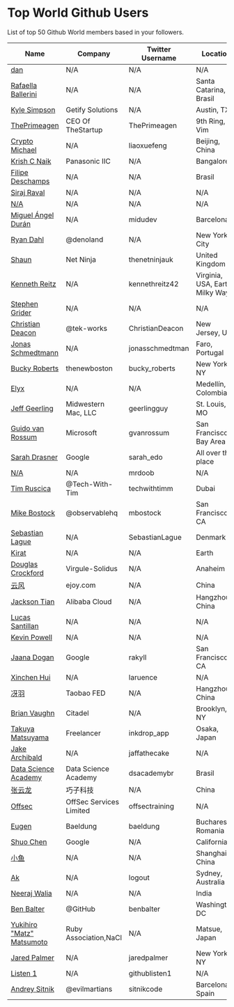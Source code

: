 # Top World Github Users

List of top 50 Github World members based in your followers.

<!-- START TOP USERS -->
| Name | Company | Twitter Username | Location | Repositories |
|------|---------|------------------|----------|--------------|
| [dan](https://github.com/gaearon) | N/A | N/A | N/A | 284 |
| [Rafaella Ballerini](https://github.com/rafaballerini) | N/A | N/A | Santa Catarina, Brasil | 59 |
| [Kyle Simpson](https://github.com/getify) | Getify Solutions | N/A | Austin, TX | 73 |
| [ThePrimeagen](https://github.com/ThePrimeagen) | CEO Of TheStartup | ThePrimeagen | 9th Ring, Vim | 228 |
| [Crypto Michael](https://github.com/michaelliao) | N/A | liaoxuefeng | Beijing, China | 106 |
| [Krish C Naik](https://github.com/krishnaik06) | Panasonic IIC | N/A | Bangalore | 344 |
| [Filipe Deschamps](https://github.com/filipedeschamps) | N/A | N/A | Brasil | 21 |
| [Siraj Raval](https://github.com/llSourcell) | N/A | N/A | N/A | 482 |
| [N/A](https://github.com/CodeWithHarry) | N/A | N/A | N/A | 38 |
| [Miguel Ángel Durán](https://github.com/midudev) | N/A | midudev | Barcelona | 204 |
| [Ryan Dahl](https://github.com/ry) | @denoland  | N/A | New York City | 61 |
| [Shaun](https://github.com/iamshaunjp) | Net Ninja | thenetninjauk | United Kingdom | 141 |
| [Kenneth Reitz](https://github.com/kennethreitz) | N/A | kennethreitz42 | Virginia, USA, Earth, Milky Way. | 74 |
| [Stephen Grider](https://github.com/StephenGrider) | N/A | N/A | N/A | 122 |
| [Christian Deacon](https://github.com/gamemann) | @tek-works | ChristianDeacon | New Jersey, US | 173 |
| [Jonas Schmedtmann](https://github.com/jonasschmedtmann) | N/A | jonasschmedtman | Faro, Portugal | 7 |
| [Bucky Roberts](https://github.com/buckyroberts) | thenewboston | bucky_roberts | New York, NY | 45 |
| [Elyx](https://github.com/elyxdev) | N/A | N/A | Medellín, Colombia. | 14 |
| [Jeff Geerling](https://github.com/geerlingguy) | Midwestern Mac, LLC | geerlingguy | St. Louis, MO | 304 |
| [Guido van Rossum](https://github.com/gvanrossum) | Microsoft | gvanrossum | San Francisco Bay Area | 26 |
| [Sarah Drasner](https://github.com/sdras) | Google | sarah_edo | All over the place | 102 |
| [N/A](https://github.com/mrdoob) | N/A | mrdoob | N/A | 42 |
| [Tim Ruscica](https://github.com/techwithtim) | @Tech-With-Tim  | techwithtimm | Dubai | 208 |
| [Mike Bostock](https://github.com/mbostock) | @observablehq  | mbostock | San Francisco, CA | 87 |
| [Sebastian Lague](https://github.com/SebLague) | N/A | SebastianLague | Denmark | 90 |
| [Kirat](https://github.com/hkirat) | N/A | N/A | Earth | 142 |
| [Douglas Crockford](https://github.com/douglascrockford) | Virgule-Solidus | N/A | Anaheim | 18 |
| [云风](https://github.com/cloudwu) | ejoy.com | N/A | China | 140 |
| [Jackson Tian](https://github.com/JacksonTian) | Alibaba Cloud | N/A | Hangzhou, China | 271 |
| [Lucas Santillan](https://github.com/Luc4st1574) | N/A | N/A | N/A | 19 |
| [Kevin Powell](https://github.com/kevin-powell) | N/A | N/A | N/A | 110 |
| [Jaana Dogan](https://github.com/rakyll) | Google | rakyll | San Francisco, CA | 234 |
| [Xinchen Hui](https://github.com/laruence) | N/A | laruence | N/A | 27 |
| [冴羽](https://github.com/mqyqingfeng) | Taobao FED | N/A | Hangzhou, China | 34 |
| [Brian Vaughn](https://github.com/bvaughn) | Citadel | N/A | Brooklyn, NY | 166 |
| [Takuya Matsuyama](https://github.com/craftzdog) | Freelancer | inkdrop_app | Osaka, Japan | 161 |
| [Jake Archibald](https://github.com/jakearchibald) | N/A | jaffathecake | N/A | 242 |
| [Data Science Academy](https://github.com/dsacademybr) | Data Science Academy | dsacademybr | Brasil | 4 |
| [张云龙](https://github.com/fouber) | 巧子科技 | N/A | China | 171 |
| [Offsec](https://github.com/offensive-security) | OffSec Services Limited | offsectraining | N/A | 27 |
| [Eugen](https://github.com/eugenp) | Baeldung | baeldung | Bucharest, Romania | 3 |
| [Shuo Chen](https://github.com/chenshuo) | Google | N/A | California | 54 |
| [小鱼](https://github.com/sofish) | N/A | N/A | Shanghai China | 41 |
| [Ak](https://github.com/0vm) | N/A | logout | Sydney, Australia | 11 |
| [Neeraj Walia](https://github.com/nwaliaez) | N/A | N/A | India | 21 |
| [Ben Balter](https://github.com/benbalter) | @GitHub | benbalter | Washington, DC | 244 |
| [Yukihiro "Matz" Matsumoto](https://github.com/matz) | Ruby Association,NaCl | N/A | Matsue, Japan | 10 |
| [Jared Palmer](https://github.com/jaredpalmer) | N/A | jaredpalmer | New York, NY | 190 |
| [Listen 1](https://github.com/listen1) | N/A | githublisten1 | N/A | 9 |
| [Andrey Sitnik](https://github.com/ai) | @evilmartians | sitnikcode | Barcelona, Spain | 89 |
<!-- END TOP USERS -->
